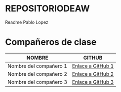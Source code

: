 # REPOSITORIODEAW
Readme Pablo Lopez
# Compañeros de clase

| NOMBRE                | GITHUB                          |
|-----------------------|---------------------------------|
| Nombre del compañero 1 | [Enlace a GitHub 1](https://github.com/usuario1) |
| Nombre del compañero 2 | [Enlace a GitHub 2](https://github.com/usuario2) |
| Nombre del compañero 3 | [Enlace a GitHub 3](https://github.com/usuario3) |